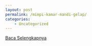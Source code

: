 ```yaml
---
layout: post
permalink: /mimpi-kamar-mandi-gelap/
categories:
    - Uncategorized
---
```


[Baca Selengkapnya](/01)